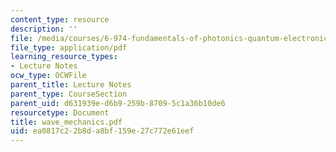 ```yaml
---
content_type: resource
description: ''
file: /media/courses/6-974-fundamentals-of-photonics-quantum-electronics-spring-2006/ea0817c22b8da8bf159e27c772e61eef_wave_mechanics.pdf
file_type: application/pdf
learning_resource_types:
- Lecture Notes
ocw_type: OCWFile
parent_title: Lecture Notes
parent_type: CourseSection
parent_uid: d631939e-d6b9-259b-8709-5c1a36b10de6
resourcetype: Document
title: wave_mechanics.pdf
uid: ea0817c2-2b8d-a8bf-159e-27c772e61eef
---
```

